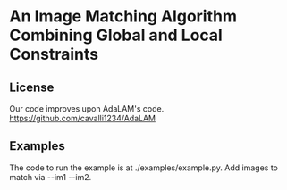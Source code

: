 # An Image Matching Algorithm Combining Global and Local Constraints 
## License
Our code improves upon AdaLAM's code. https://github.com/cavalli1234/AdaLAM

## Examples

The code to run the example is at ./examples/example.py. 
Add images to match via --im1 --im2.